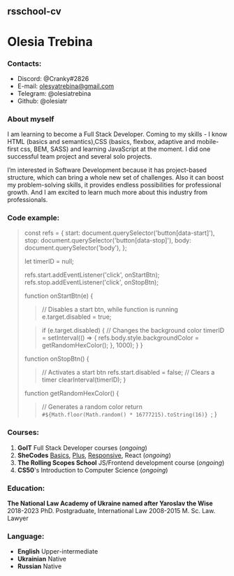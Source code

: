 ## rsschool-cv

# Olesia Trebina

### Contacts:

- Discord: @Cranky#2826
- E-mail: olesyatrebina@gmail.com
- Telegram: @olesiatrebina
- Github: @olesiatr

### About myself

I am learning to become a Full Stack Developer. Coming to my skills - I know HTML (basics and semantics),CSS (basics, flexbox, adaptive and mobile-first css, BEM, SASS) and learning JavaScript at the moment. I did one successful team project and several solo projects.

I’m interested in Software Development because it has project-based structure, which can bring a whole new set of challenges. Also it can boost my problem-solving skills, it provides endless possibilities for professional growth. And I am excited to learn much more about this industry from professionals.

### Code example:

> const refs = {
> start: document.querySelector('button[data-start]'),
> stop: document.querySelector('button[data-stop]'),
> body: document.querySelector('body'),
> };
>
> let timerID = null;
>
> refs.start.addEventListener('click', onStartBtn);
> refs.stop.addEventListener('click', onStopBtn);
>
> function onStartBtn(e) {
>
> > // Disables a start btn, while function is running
> > e.target.disabled = true;
>
> > if (e.target.disabled) {
> > // Changes the <body> background color
> > timerID = setInterval(() => {
> > refs.body.style.backgroundColor = getRandomHexColor();
> > }, 1000);
> > }
> > }
>
> function onStopBtn() {
>
> > // Activates a start btn
> > refs.start.disabled = false;
> > // Clears a timer
> > clearInterval(timerID);
> > }
>
> function getRandomHexColor() {
>
> > // Generates a random color
> > return `#${Math.floor(Math.random() * 16777215).toString(16)} `;
> > }

### Courses:

1. **GoIT** Full Stack Developer courses (_ongoing_)
2. **SheCodes** [Basics](https://www.shecodes.io/certificates/969ee2246449988ba49a5c7a87a00534), [Plus](https://www.shecodes.io/certificates/13867a2a6a15bf268260e0bf23cfcd35), [Responsive](https://www.shecodes.io/certificates/482a7637bebb87d5135b3476e4325680), React (_ongoing_)
3. **The Rolling Scopes School** JS/Frontend development course (_ongoing_)
4. **CS50**'s Introduction to Computer Science (_ongoing_)

### Education:

**The National Law Academy of Ukraine named after Yaroslav the Wise**
2018-2023 PhD. Postgraduate, International Law
2008-2015 M. Sc. Law. Lawyer

### Language:

- **English**
  Upper-intermediate
- **Ukrainian**
  Native
- **Russian**
  Native
